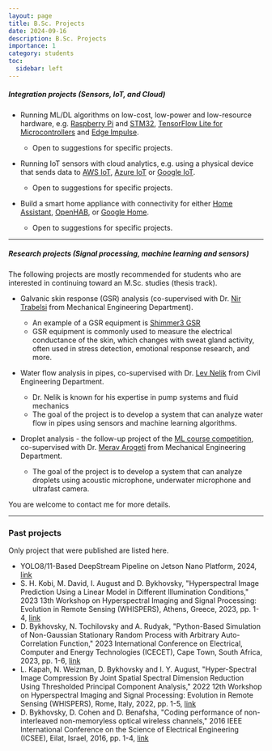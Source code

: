 ```yaml
---
layout: page
title: B.Sc. Projects
date: 2024-09-16
description: B.Sc. Projects
importance: 1
category: students
toc:
  sidebar: left
---
```


##### Integration projects (Sensors, IoT, and Cloud)

* Running ML/DL algorithms on low-cost, low-power and low-resource hardware, e.g. [Raspberry Pi](https://ai.google.dev/edge/litert/microcontrollers/python) and [STM32](https://www.st.com/content/dam/AME/2020/sensors-embedded-tech-ve-2020/mdg-demo/STM32CubeAI_product_overview.pdf), [TensorFlow Lite for Microcontrollers](https://www.tensorflow.org/lite/microcontrollers) and [Edge Impulse](https://www.edgeimpulse.com/).
  * Open to suggestions for specific projects.

* Running IoT sensors with cloud analytics, e.g. using a physical device that sends data to [AWS IoT](https://aws.amazon.com/iot/), [Azure IoT](https://azure.microsoft.com/en-us/solutions/iot) or [Google IoT](https://cloud.google.com/architecture/connected-devices/iot-platform-product-architecture).
  * Open to suggestions for specific projects.

* Build a smart home appliance with connectivity for either [Home Assistant](https://www.home-assistant.io/), [OpenHAB](https://www.openhab.org/), or [Google Home](https://developers.home.google.com/).
  * Open to suggestions for specific projects.



---

##### Research projects (Signal processing, machine learning and sensors)
The following projects are mostly recommended for students who are interested in continuing toward an M.Sc. studies (thesis track).

* Galvanic skin response (GSR) analysis (co-supervised with Dr. [Nir Trabelsi](https://www.facebook.com/photo.php?fbid=2807768889257381&id=145856082115355&set=a.145856878781942) from Mechanical Engineering Department). 
  * An example of a GSR equipment is [Shimmer3 GSR](https://shimmersensing.com/product/shimmer3-gsr-unit/)
  * GSR equipment is commonly used to measure the electrical conductance of the skin, which changes with sweat gland activity, often used in stress detection, emotional response research, and more.

* Water flow analysis in pipes, co-supervised with Dr. [Lev Nelik](https://www.pumpsandsystems.com/author/lev-nelik) from Civil Engineering Department. 
  * Dr. Nelik is known for his expertise in pump systems and fluid mechanics
  * The goal of the project is to develop a system that can analyze water flow in pipes using sensors and machine learning algorithms.

* Droplet analysis - the follow-up project of the [ML course competition](https://www.kaggle.com/t/6969e148f04c49de9a54b7c0f16cf8cd),  co-supervised with Dr. [Merav Arogeti](https://en.sce.ac.il/faculty/merav_arogeti) from Mechanical Engineering Department.
  * The goal of the project is to develop a system that can analyze droplets using acoustic microphone, underwater microphone and ultrafast camera.


You are welcome to contact me for more details.

---

### Past projects
Only project that were published are listed here.
* YOLO8/11-Based DeepStream Pipeline on Jetson Nano Platform, 2024, [link](https://github.com/alexander11012/ds_rtsp) 
* S. H. Kobi, M. David, I. August and D. Bykhovsky, "Hyperspectral Image Prediction Using a Linear Model in Different Illumination Conditions," 2023 13th Workshop on Hyperspectral Imaging and Signal Processing: Evolution in Remote Sensing (WHISPERS), Athens, Greece, 2023, pp. 1-4, [link](https://doi.org/10.1109/WHISPERS61460.2023.10430661)
* D. Bykhovsky, N. Tochilovsky and A. Rudyak, "Python-Based Simulation of Non-Gaussian Stationary Random Process with Arbitrary Auto-Correlation Function," 2023 International Conference on Electrical, Computer and Energy Technologies (ICECET), Cape Town, South Africa, 2023, pp. 1-6, [link](https://doi.org/10.1109/ICECET58911.2023.10389427) 
* L. Kapah, N. Weizman, D. Bykhovsky and I. Y. August, "Hyper-Spectral Image Compression By Joint Spatial Spectral Dimension Reduction Using Thresholded Principal Component Analysis," 2022 12th Workshop on Hyperspectral Imaging and Signal Processing: Evolution in Remote Sensing (WHISPERS), Rome, Italy, 2022, pp. 1-5, [link](https://doi.org/10.1109/WHISPERS56178.2022.9955095) 
* D. Bykhovsky, D. Cohen and D. Benafsha, "Coding performance of non-interleaved non-memoryless optical wireless channels," 2016 IEEE International Conference on the Science of Electrical Engineering (ICSEE), Eilat, Israel, 2016, pp. 1-4, [link](https://doi.org/10.1109/ICSEE.2016.7806170) 